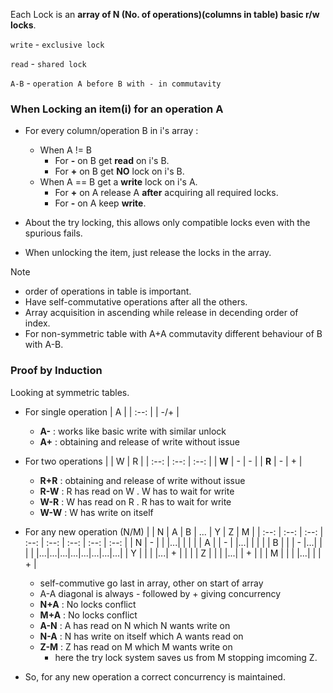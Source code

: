 Each Lock is an **array of N (No. of operations)(columns in table) basic r/w locks**.

`write` - `exclusive lock`

`read`  - `shared lock`

`A-B`   - `operation A before B with - in commutavity`

### When Locking an item(i) for an operation A

   - For every column/operation B in i's array :
     - When A != B
       - For **-** on B get **read** on i's B.
       - For **+** on B get **NO** lock on i's B.
     - When A == B get a **write** lock on i's A.
       - For **+** on A release A **after** acquiring all required locks.
       - For **-** on A keep **write**.

   - About the try locking, this allows only compatible locks even with the spurious fails.
         
   - When unlocking the item, just release the locks in the array.

> [!NOTE]
> - order of operations in table is important.
> - Have self-commutative operations after all the others.
> - Array acquisition in ascending while release in decending order of index. 
> - For non-symmetric table with A+A commutavity different behaviour of B with A-B.

### Proof by Induction
Looking at symmetric tables.

- For single operation
  | A | 
  | :--: |
  | -/+ |
  + **A-** : works like basic write with similar unlock
  + **A+** : obtaining and release of write without issue
  
- For two operations
  | | W | R |
  | :--: | :--: | :--: |
  | **W** | - | - | 
  | **R** | - | + |
  
  + **R+R** : obtaining and release of write without issue
  + **R-W** : R has read on W . W has to wait for write
  + **W-R** : W has read on R . R has to wait for write
  + **W-W** : W has write on itself

- For any new operation (N/M)
  | | N | A | B | ... | Y | Z | M |
  | :--: | :--: | :--: | :--: | :--: | :--: | :--: | :--: |
  | N | - |   |   |...|   |   |   |
  | A |   | - |   |...|   |   |   |
  | B |   |   | - |...|   |   |   |
  |...|...|...|...|...|...|...|...|
  | Y |   |   |   |...| + |   |   |
  | Z |   |   |   |...|   | + |   |
  | M |   |   |   |...|   |   | + |
  
  + self-commutive go last in array, other on start of array
  + A-A diagonal is always - followed by + giving concurrency
  + **N+A** : No locks conflict
  + **M+A** : No locks conflict
  + **A-N** : A has read on N which N wants write on
  + **N-A** : N has write on itself which A wants read on
  + **Z-M** : Z has read on M which M wants write on
    - here the try lock system saves us from M stopping imcoming Z.

- So, for any new operation a correct concurrency is maintained.
